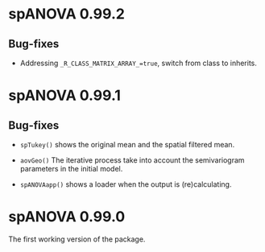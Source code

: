 # spANOVA 0.99.2

## Bug-fixes

* Addressing `_R_CLASS_MATRIX_ARRAY_=true`, switch from class to inherits.


# spANOVA 0.99.1

## Bug-fixes

* `spTukey()` shows the original mean and the spatial filtered mean.

* `aovGeo()` The iterative process take into account the semivariogram parameters in the initial model.

* `spANOVAapp()` shows a loader when the output is (re)calculating.


# spANOVA 0.99.0

The first working version of the package.

